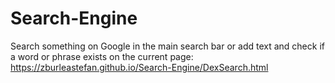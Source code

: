 # Search-Engine 
Search something on Google in the main search bar or add text and check if a word or phrase exists on the current page: 
https://zburleastefan.github.io/Search-Engine/DexSearch.html
